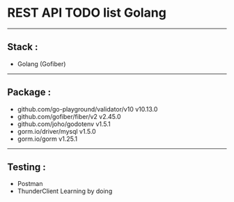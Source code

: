 # REST API TODO list Golang

-----
Stack :
-----
- Golang (Gofiber)


-----
Package :
-----
- github.com/go-playground/validator/v10 v10.13.0
-	github.com/gofiber/fiber/v2 v2.45.0
-	github.com/joho/godotenv v1.5.1
-	gorm.io/driver/mysql v1.5.0
-	gorm.io/gorm v1.25.1


-----
Testing :
-----
- Postman
- ThunderClient
Learning by doing
